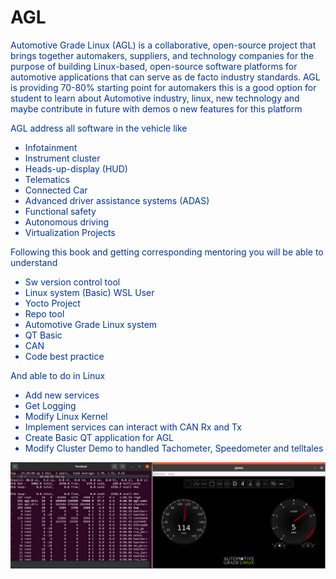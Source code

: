 # AGL

<span style="color:#003399">

Automotive Grade Linux (AGL) is a collaborative, open-source project that brings together automakers, suppliers, and technology companies for the purpose of building Linux-based, open-source software platforms for automotive applications that can serve as de facto industry standards. AGL is providing 70-80% starting point for automakers this is a good option for student to learn about Automotive industry, linux, new technology and maybe contribute in future with demos o new features for this platform

AGL address all software in the vehicle like 
- Infotainment
- Instrument cluster
- Heads-up-display (HUD)
- Telematics
- Connected Car
- Advanced driver assistance systems (ADAS)
- Functional safety
- Autonomous driving
- Virtualization Projects

Following this book and getting corresponding mentoring you will be able to understand 
- Sw version control tool
- Linux system (Basic) WSL User
- Yocto Project
- Repo tool
- Automotive Grade Linux system 
- QT Basic
- CAN
- Code best practice 

And able to do in Linux
- Add new services
- Get Logging
- Modify Linux Kernel
- Implement services can interact with CAN Rx and Tx
- Create Basic QT application for AGL
- Modify Cluster Demo to handled Tachometer, Speedometer and telltales  

</span>

![AGL Demo](./media/image.png#center)